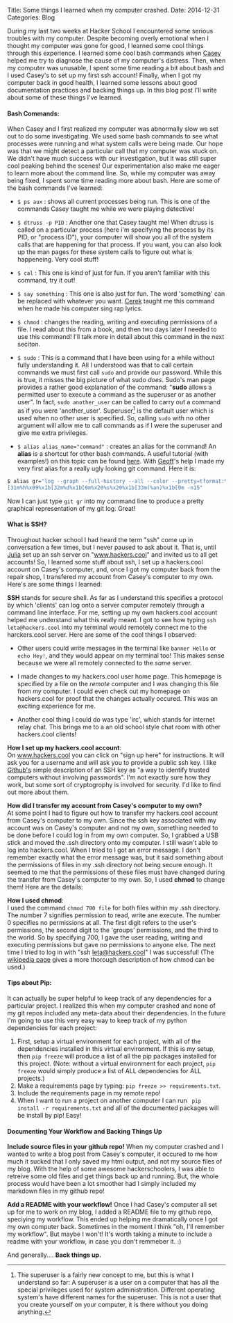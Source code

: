 Title: Some things I learned when my computer crashed. 
Date: 2014-12-31
Categories: Blog

During my last two weeks at Hacker School I encountered some serious troubles with my computer.  Despite becoming overly emotional when I thought my computer was gone for good, I learned some cool things through this experience.  I learned some cool bash commands when [Casey][3] helped me try to diagnose the cause of my computer's distress.  Then, when my computer was unusable, I spent some time reading a bit about bash and I used Casey's to set up my first ssh account! Finally, when I got my computer back in good health, I learned some lessons about good documentation practices and backing things up.  In this blog post I'll write about some of these things I've learned.

#### Bash Commands:

When Casey and I first realized my computer was abnormally slow we set out to do some investigating.  We used some bash commands to see what processes were running and what system calls were being made.  Our hope was that we might detect a particular call that my computer was stuck on.  We didn't have much success with our investigation, but it was still super cool peaking behind the scenes!  Our experimentation also make me eager to learn more about the command line. So, while my computer was away being fixed, I spent some time reading more about bash. Here are some of the bash commands I've learned:

* `$ ps aux` : shows all current processes being run.  This is one of the commands Casey taught me while we were playing detective! 

* `$ dtruss -p PID` :  Another one that Casey taught me!  When dtruss is called on a particular process (here i'm specifying the process by its PID, or "process ID"), your computer will show you all of the system calls that are happening for that process.  If you want, you can also look up the man pages for these system calls to figure out what is happeneing.  Very cool stuff!

* `$ cal` : This one is kind of just for fun.  If you aren't familiar with this command, try it out! 

* `$ say something` :  This one is also just for fun.  The word 'something' can be replaced with whatever you want. [Cerek][2] taught me this command when he made his computer sing rap lyrics. 

* `$ chmod` : changes the reading, writing and executing permissions of a file.  I read about this from a book, and then two days later I needed to use this command! I'll talk more in detail about this command in the next seciton. 

* `$ sudo` :  This is a command that I have been using for a while without fully understanding it.  All I understood was that to call certain commands we must first call `sudo` and provide our password.  While this is true, it misses the big picture of what sudo *does*.  Sudo's man page provides a rather good explanation of the command: "**sudo** allows a permitted user to execute a command as the superuser or as another user". In fact, `sudo another_user` can be called to carry out a command as if you were 'another_user'. Superuser[^1] is the default user which is used when no other user is specified.  So, calling `sudo` with no other argument will allow me to call commands as if I were the superuser and give me extra privileges.  

* `$ alias alias_name="command"` : creates an alias for the command!  An **alias** is a shortcut for other bash commands.  A useful tutorial (with examples!) on this topic can be found [here][1].  With [Geoff][4]'s help I made my very first alias for a really ugly looking git command.  Here it is:  

```bash
$ alias gr="log --graph --full-history --all --color --pretty=tformat:%x1b
[31m%h%x09%x1b[32m%d%x1b[0m%x20%s%x20%x1b[33m(%an)%x1b[0m -n15"
```
Now I can just type `git gr` into my command line to produce a pretty graphical representation of my git log.  Great! 


#### What is SSH? 

Throughout hacker school I had heard the term "ssh" come up in conversation a few times, but I never paused to ask about it.  That is, until [Julia][6] set up an ssh server on "www.hackers.cool" and invited us to all get accounts! So, I learned some stuff about ssh, I set up a hackers.cool account on Casey's computer, and, once I got my computer back from the repair shop, I transfered my account from Casey's computer to my own. Here's are some things I learned:

**SSH** stands for secure shell.  As far as I understand this specifies a protocol by which 'clients' can log onto a server computer remotely through a command line interface.  For me, setting up my own hackers.cool account helped me understand what this really meant.  I got to see how typing `ssh leta@hackers.cool` into my terminal would remotely connect me to the harckers.cool server.  Here are some of the cool things I observed:

* Other users could write messages in the terminal like `banner Hello` or `echo Hey!`, and they would appear on my terminal too!  This makes sense because we were all remotely connected to the *same* server.

* I made changes to my hackers.cool user home page. This homepage is specified by a file on the *remote* computer and I was changing this file from *my* computer.  I could even check out my homepage on hackers.cool for proof that the changes actually occured. This was an exciting experience for me. 

* Another cool thing I could do was type 'irc', which stands for internet relay chat.  This brings me to a an old school style chat room with other hackers.cool clients! 

**How I set up my hackers.cool account**:  
On www.hackers.cool you can click on "sign up here" for instructions.  It will ask you for a username and will ask you to provide a public ssh key. I like [Github's][5] simple description of an SSH key as "a way to identify trusted computers without involving passwords".  I'm not exactly sure how they work, but some sort of cryptogrophy is involved for security.  I'd like to find out more about them. 

**How did I transfer my account from Casey's computer to my own?**  
At some point I had to figure out how to transfer my hackers.cool account from Casey's computer to my own. Since the ssh key associated with my account was on Casey's computer and not my own, something needed to be done before I could log in from my own computer. So, I grabbed a USB stick and moved the .ssh directory onto my computer.  I still wasn't able to log into hackers.cool.  When I tried to I got an error message.  I don't remember exactly what the error message was, but it said something about the permissions of files in my .ssh directory not being secure enough.  It seemed to me that the permissions of these files must have changed during the transfer from Casey's computer to my own.  So, I used **chmod** to change them!  Here are the details: 

**How I used chmod**:    	
I used the command `chmod 700 file` for both files within my .ssh directory.  The number 7 signifies permission to read, write ane execute.  The number 0 specifies no permissions at all. The first digit refers to the user's permissions, the second digit to the 'groups' permissions, and the third to the world.  So by specifying 700, I gave the user reading, writing and executing permissions but gave no permissions to anyone else. The next time I tried to log in with "ssh leta@hackers.cool" I was successful! (The [wikipedia page][7] gives a more thorough description of how chmod can be used.)

#### Tips about Pip:

It can actually be super helpful to keep track of any dependencies for a particular project.  I realized this when my computer crashed and none of my git repos included any meta-data about their dependencies. In the future I'm going to use this very easy way to keep track of my python dependencies for each project: 

1. First, setup a virtual environment for each project, with all of the dependencies installed in this virtual environment.  If this is my setup, then `pip freeze` will produce a list of all the pip packages installed for this project. (Note:  without a virtual environment for each project, `pip freeze` would simply produce a list of ALL dependencies for ALL projects.) 
2. Make a requirements page by typing: `pip freeze >> requirements.txt`.
3. Include the requirements page in my remote repo!
4. When I want to run a project on another computer I can run ` pip install -r requirements.txt` and all of the documented packages will be install by pip! Easy!  



#### Documenting Your Workflow and Backing Things Up

**Include source files in your github repo!**
When my computer crashed and I wanted to write a blog post from Casey's computer, it occured to me how much it sucked that I only saved my html output, and not my source files of my blog.  With the help of some awesome hackerschoolers, I was able to retreive some old files and get things back up and running.  But, the whole process would have been a lot smoother had I simply included my markdown files in my github repo! 

**Add a README with your workflow!**
Once I had Casey's computer all set up for me to work on my blog, I added a README file to my github repo, speciying my workflow.  This ended up helping me dramatically once I got my own computer back.  Sometimes in the moment I think "oh, I'll remember my workflow".  But maybe I won't!  It's worth taking a minute to include a readme with your workflow, in case you don't remmeber it. :) 

And generally.... **Back things up.**

[^1]: The superuser is a fairly new concept to me, but this is what I understand so far: A superuser is a user on a computer that has all the special privileges used for system administration.  Different operating system's have different names for the superuser.  This is not a user that you create  yourself on your computer, it is there without you doing anything.

[1]: https://www.digitalocean.com/community/tutorials/an-introduction-to-useful-bash-aliases-and-functions
[2]: http://todayincode.tumblr.com/
[3]: http://rodarmor.com/
[4]: http://www.zephyrizing.net/
[5]: https://help.github.com/articles/generating-ssh-keys/
[6]: http://www.flowerhack.com/
[7]: http://en.wikipedia.org/wiki/Chmod

